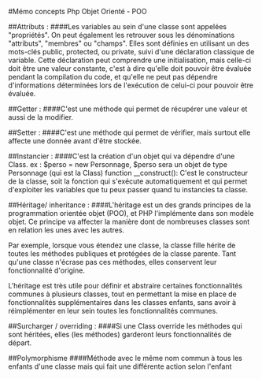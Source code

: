 #Mémo concepts Php Objet Orienté - POO

##Attributs : 
####Les variables au sein d'une classe sont appelées "propriétés". On peut également les retrouver sous les dénominations "attributs", "membres" ou "champs". Elles sont définies en utilisant un des mots-clés public, protected, ou private, suivi d'une déclaration classique de variable. Cette déclaration peut comprendre une initialisation, mais celle-ci doit être une valeur constante, c'est à dire qu'elle doit pouvoir être évaluée pendant la compilation du code, et qu'elle ne peut pas dépendre d'informations déterminées lors de l'exécution de celui-ci pour pouvoir être évaluée.

##Getter :
####C'est une méthode qui permet de récupérer une valeur et aussi de la modifier.

##Setter : 
####C'est une méthode qui permet de vérifier, mais surtout elle affecte une donnée avant d'être stockée.

##Instancier : 
####C'est la création d'un objet qui va dépendre d'une Class. ex : $perso = new Personnage, $perso sera un objet de type Personnage (qui est la Class)
function __construct():
C'est le constructeur de la classe, soit la fonction qui s'exécute automatiquement et qui permet d'exploiter les variables que tu peux passer quand tu instancies ta classe.

##Héritage/ inheritance :
####L'héritage est un des grands principes de la programmation orientée objet (POO), et PHP l'implémente dans son modèle objet. Ce principe va affecter la manière dont de nombreuses classes sont en relation les unes avec les autres.

Par exemple, lorsque vous étendez une classe, la classe fille hérite de toutes les méthodes publiques et protégées de la classe parente. Tant qu'une classe n'écrase pas ces méthodes, elles conservent leur fonctionnalité d'origine.

L'héritage est très utile pour définir et abstraire certaines fonctionnalités communes à plusieurs classes, tout en permettant la mise en place de fonctionnalités supplémentaires dans les classes enfants, sans avoir à réimplémenter en leur sein toutes les fonctionnalités communes.

##Surcharger / overriding :
####Si une Class override les méthodes qui sont héritées, elles (les méthodes) garderont leurs fonctionnalités de départ.

##Polymorphisme
####Méthode avec le même nom commun à tous les enfants d'une classe mais qui fait une différente action selon l'enfant
